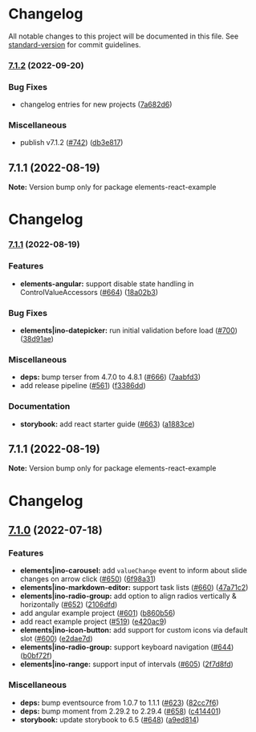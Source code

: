 # Changelog

All notable changes to this project will be documented in this file. See [standard-version](https://github.com/conventional-changelog/standard-version) for commit guidelines.

### [7.1.2](https://github.com/inovex/elements/compare/v7.1.1...v7.1.2) (2022-09-20)


### Bug Fixes

* changelog entries for new projects ([7a682d6](https://github.com/inovex/elements/commit/7a682d68d8170d11a733bda6283d68c1f0b3a1bf))


### Miscellaneous

* publish v7.1.2 ([#742](https://github.com/inovex/elements/issues/742)) ([db3e817](https://github.com/inovex/elements/commit/db3e8174a3e42651268ce3ae931f3f7d1b2f2a11))

## 7.1.1 (2022-08-19)

**Note:** Version bump only for package elements-react-example





# Changelog
### [7.1.1](https://github.com/inovex/elements/compare/v7.1.0...v7.1.1) (2022-08-19)


### Features

* **elements-angular:** support disable state handling in ControlValueAccessors ([#664](https://github.com/inovex/elements/issues/664)) ([18a02b3](https://github.com/inovex/elements/commit/18a02b3d40c4a9654e911745ec89f738e7297a37))


### Bug Fixes

* **elements|ino-datepicker:** run initial validation before load ([#700](https://github.com/inovex/elements/issues/700)) ([38d91ae](https://github.com/inovex/elements/commit/38d91aee9deaa6006fcbef27dd82e710377893d9))


### Miscellaneous

* **deps:** bump terser from 4.7.0 to 4.8.1 ([#666](https://github.com/inovex/elements/issues/666)) ([7aabfd3](https://github.com/inovex/elements/commit/7aabfd329ffcfa4bc463fe906186ae0e7876f898))
* add release pipeline ([#561](https://github.com/inovex/elements/issues/561)) ([f3386dd](https://github.com/inovex/elements/commit/f3386dd8ac309862da522bce5e5ca762103f38a5))


### Documentation

* **storybook:** add react starter guide ([#663](https://github.com/inovex/elements/issues/663)) ([a1883ce](https://github.com/inovex/elements/commit/a1883ce87f7ce681a75e75e4bf24e2ceb10e5bf5))

## 7.1.1 (2022-08-19)

**Note:** Version bump only for package elements-react-example





# Changelog
## [7.1.0](https://github.com/inovex/elements/compare/v7.0.0...v7.1.0) (2022-07-18)


### Features

* **elements|ino-carousel:** add `valueChange` event to inform about slide changes on arrow click ([#650](https://github.com/inovex/elements/issues/650)) ([6f98a31](https://github.com/inovex/elements/commit/6f98a317294c9789d5fed72e9210d5f2adf5dacf))
* **elements|ino-markdown-editor:** support task lists ([#660](https://github.com/inovex/elements/issues/660)) ([47a71c2](https://github.com/inovex/elements/commit/47a71c25faea9042987706badb5f00e36d021d53))
* **elements|ino-radio-group:** add option to align radios vertically & horizontally ([#652](https://github.com/inovex/elements/issues/652)) ([2106dfd](https://github.com/inovex/elements/commit/2106dfdd85abd0a93b3325eb82216bddd1e4ea2b))
* add angular example project ([#601](https://github.com/inovex/elements/issues/601)) ([b860b56](https://github.com/inovex/elements/commit/b860b56b4e7c37ccd55481e14889242d694cb8b5))
* add react example project ([#519](https://github.com/inovex/elements/issues/519)) ([e420ac9](https://github.com/inovex/elements/commit/e420ac9796f982960f1d6ab19000f9701f918b67))
* **elements|ino-icon-button:** add support for custom icons via default slot ([#600](https://github.com/inovex/elements/issues/600)) ([e2dae7d](https://github.com/inovex/elements/commit/e2dae7dd8b03664d07c7535f573b33cd4075f933))
* **elements|ino-radio-group:** support keyboard navigation ([#644](https://github.com/inovex/elements/issues/644)) ([b0bf72f](https://github.com/inovex/elements/commit/b0bf72f860fed2bb64d3d7c6589737a01bb59f2b))
* **elements|ino-range:** support input of intervals ([#605](https://github.com/inovex/elements/issues/605)) ([2f7d8fd](https://github.com/inovex/elements/commit/2f7d8fdb42fab55402adc8913502046a4e043453))


### Miscellaneous

* **deps:** bump eventsource from 1.0.7 to 1.1.1 ([#623](https://github.com/inovex/elements/issues/623)) ([82cc7f6](https://github.com/inovex/elements/commit/82cc7f6d953bd68ecc8237c5f2aefa6053888315))
* **deps:** bump moment from 2.29.2 to 2.29.4 ([#658](https://github.com/inovex/elements/issues/658)) ([c414401](https://github.com/inovex/elements/commit/c4144019c597619b5383decee32f8c90459f889a))
* **storybook:** update storybook to 6.5 ([#648](https://github.com/inovex/elements/issues/648)) ([a9ed814](https://github.com/inovex/elements/commit/a9ed814aa1434614492c1b406fab91d38c51da74))
